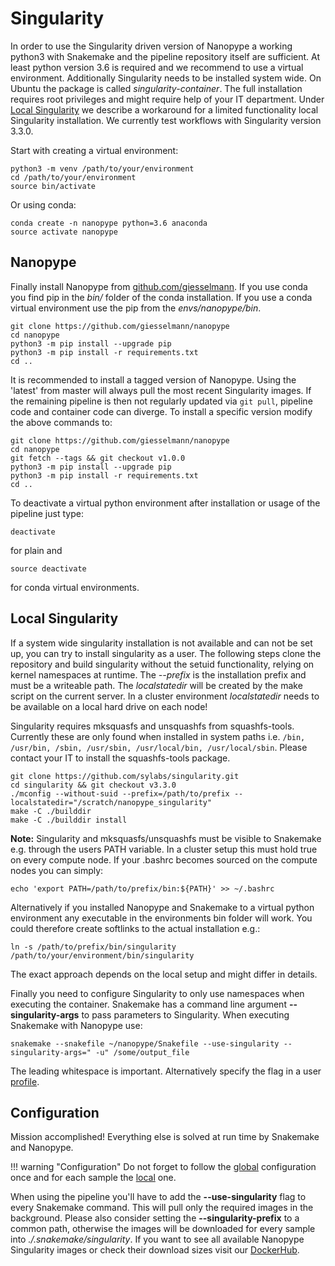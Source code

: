 # Singularity

In order to use the Singularity driven version of Nanopype a working python3 with Snakemake and the pipeline repository itself are sufficient. At least python version 3.6 is required and we recommend to use a virtual environment. Additionally Singularity needs to be installed system wide. On Ubuntu the package is called *singularity-container*. The full installation requires root privileges and might require help of your IT department. Under [Local Singularity](#local-singularity) we describe a workaround for a limited functionality local Singularity installation. We currently test workflows with Singularity version 3.3.0.

Start with creating a virtual environment:

```
python3 -m venv /path/to/your/environment
cd /path/to/your/environment
source bin/activate
```

Or using conda:

```
conda create -n nanopype python=3.6 anaconda
source activate nanopype
```

## Nanopype
Finally install Nanopype from [github.com/giesselmann](https://github.com/giesselmann/nanopype/). If you use conda you find pip in the *bin/* folder of the conda installation. If you use a conda virtual environment use the pip from the *envs/nanopype/bin*.

```
git clone https://github.com/giesselmann/nanopype
cd nanopype
python3 -m pip install --upgrade pip
python3 -m pip install -r requirements.txt
cd ..
```

It is recommended to install a tagged version of Nanopype. Using the 'latest' from master will always pull the most recent Singularity images. If the remaining pipeline is then not regularly updated via ``` git pull ```, pipeline code and container code can diverge. To install a specific version modify the above commands to:

```
git clone https://github.com/giesselmann/nanopype
cd nanopype
git fetch --tags && git checkout v1.0.0
python3 -m pip install --upgrade pip
python3 -m pip install -r requirements.txt
cd ..
```

To deactivate a virtual python environment after installation or usage of the pipeline just type:

```
deactivate
```

for plain and

```
source deactivate
```

for conda virtual environments.

## Local Singularity

If a system wide singularity installation is not available and can not be set up, you can try to install singularity as a user.
The following steps clone the repository and build singularity without the setuid functionality, relying on kernel namespaces at runtime.
The *--prefix* is the installation prefix and must be a writeable path. The *localstatedir* will be created by the make script on the current server. In a cluster environment *localstatedir* needs to be available on a local hard drive on each node!

Singularity requires mksquasfs and unsquashfs from squashfs-tools. Currently these are only found when installed in system paths i.e. ```/bin, /usr/bin, /sbin, /usr/sbin, /usr/local/bin, /usr/local/sbin```. Please contact your IT to install the squashfs-tools package.

```
git clone https://github.com/sylabs/singularity.git
cd singularity && git checkout v3.3.0
./mconfig --without-suid --prefix=/path/to/prefix --localstatedir="/scratch/nanopype_singularity"
make -C ./builddir
make -C ./builddir install
```

**Note:** Singularity and mksquasfs/unsquashfs must be visible to Snakemake e.g. through the users PATH variable. In a cluster setup this must hold true on every compute node. If your .bashrc becomes sourced on the compute nodes you can simply:

```
echo 'export PATH=/path/to/prefix/bin:${PATH}' >> ~/.bashrc
```

Alternatively if you installed Nanopype and Snakemake to a virtual python environment any executable in the environments bin folder will work. You could therefore create softlinks to the actual installation e.g.:

```
ln -s /path/to/prefix/bin/singularity /path/to/your/environment/bin/singularity
```

The exact approach depends on the local setup and might differ in details.

Finally you need to configure Singularity to only use namespaces when executing the container. Snakemake has a command line argument **--singularity-args** to pass parameters to Singularity. When executing Snakemake with Nanopype use:

```
snakemake --snakefile ~/nanopype/Snakefile --use-singularity --singularity-args=" -u" /some/output_file
```

The leading whitespace is important. Alternatively specify the flag in a user [profile](configuration.md#profiles).

## Configuration
Mission accomplished! Everything else is solved at run time by Snakemake and Nanopype.

!!! warning "Configuration"
    Do not forget to follow the [global](configuration.md) configuration once and for each sample the [local](../usage/general.md) one.

When using the pipeline you'll have to add the **--use-singularity** flag to every Snakemake command. This will pull only the required images in the background. Please also consider setting the **--singularity-prefix** to a common path, otherwise the images will be downloaded for every sample into *./.snakemake/singularity*. If you want to see all available Nanopype Singularity images or check their download sizes visit our [DockerHub](https://cloud.docker.com/repository/list).
